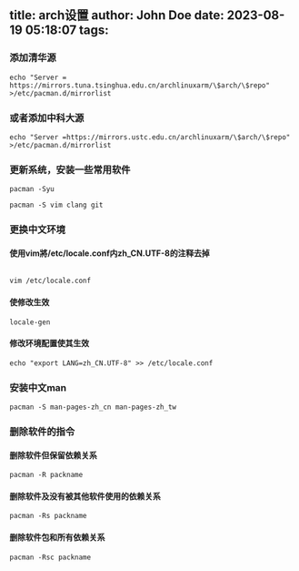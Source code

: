 title: arch设置
author: John Doe
date: 2023-08-19 05:18:07
tags:
---
### 添加清华源

```
echo "Server = https://mirrors.tuna.tsinghua.edu.cn/archlinuxarm/\$arch/\$repo" >/etc/pacman.d/mirrorlist
```
### 或者添加中科大源
```
echo "Server =https://mirrors.ustc.edu.cn/archlinuxarm/\$arch/\$repo" >/etc/pacman.d/mirrorlist
```

### 更新系统，安装一些常用软件
```
pacman -Syu
```
```
pacman -S vim clang git
```
### 更换中文环境

#### 使用vim將/etc/locale.conf内zh_CN.UTF-8的注释去掉
```

vim /etc/locale.conf
```
#### 使修改生效
```
locale-gen
```
#### 修改环境配置使其生效
```
echo "export LANG=zh_CN.UTF-8" >> /etc/locale.conf
```
### 安装中文man
```
pacman -S man-pages-zh_cn man-pages-zh_tw
```
### 删除软件的指令
#### 删除软件但保留依赖关系
```
pacman -R packname
```
#### 删除软件及没有被其他软件使用的依赖关系
```
pacman -Rs packname
``` 
#### 删除软件包和所有依赖关系
```
pacman -Rsc packname
```
 
